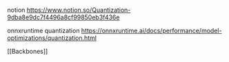 
notion
https://www.notion.so/Quantization-9dba8e9dc7f4496a8cf99850eb3f436e

onnxruntime quantization
https://onnxruntime.ai/docs/performance/model-optimizations/quantization.html

[[Backbones]]